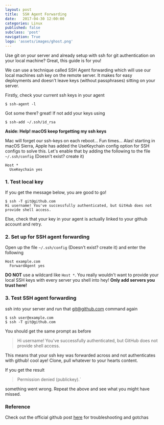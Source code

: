 ```yaml
---
layout: post
title:  SSH Agent Forwarding
date:   2017-04-30 12:00:00
categories: Linux
published: false
subclass: 'post'
navigation: True
logo: 'assets/images/ghost.png'
---
```


Use git on your server and already setup with ssh for git authentication on your local machine? Great, this guide is for you!

We can use a technique called SSH Agent forwarding which will use our local machines ssh key on the remote server. It makes for easy deployments and doesn't leave keys (without passphrases) sitting on your server.

Firstly, check your current ssh keys in your agent

``` shell
$ ssh-agent -l
```

Got some there? great! If not add your keys using

``` shell
$ ssh-add ~/.ssh/id_rsa
```

__Aside: Help! macOS keep forgetting my ssh keys__

Mac will forget our ssh-keys on each reboot... Fun times... Alas! starting in macOS Sierra, Apple has added the UseKeychain config option for SSH configs to solve this. Let's enable that by adding the following to the file `~/.ssh/config` (Doesn't exist? create it)

``` plaintext
Host *
  UseKeychain yes
```

### 1. Test local key

If you get the message below, you are good to go!

``` shell
$ ssh -T git@github.com
Hi username! You've successfully authenticated, but GitHub does not provide shell access.
```

Else, check that your key in your agent is actually linked to your github account and retry.

### 2. Set up for SSH agent forwarding

Open up the file `~/.ssh/config` (Doesn't exist? create it) and enter the following

``` plaintext
Host example.com
  ForwardAgent yes
```

__DO NOT__ use a wildcard like `Host *`.  You really wouldn't want to provide your local SSH keys with every server you shell into hey! __Only add servers you trust here!__

### 3. Test SSH agent forwarding

ssh into your server and run that git@github.com command again

``` shell
$ ssh user@example.com
$ ssh -T git@github.com
```

You should get the same prompt as before

> Hi username! You've successfully authenticated, but GitHub does not provide shell access.

This means that your ssh key was forwarded across and not authenticates with github! cool aye! Clone, pull whatever to your hearts content.

If you get the result 

> Permission denied (publickey).` 

something went wrong. Repeat the above and see what you might have missed.

### Reference

Check out the official github post [here](https://developer.github.com/guides/using-ssh-agent-forwarding/) for troubleshooting and gotchas